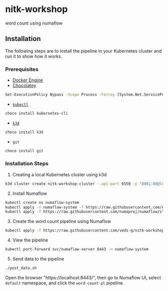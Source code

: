 # nitk-workshop
word count using numaflow

## Installation

The following steps are to install the pipeline in your Kubernetes cluster and run it to show how it works.

### Prerequisites

- [Docker Engine](https://docs.docker.com/desktop/install/windows-install/)
- [Chocolatey](https://chocolatey.org/install)
```bash
Set-ExecutionPolicy Bypass -Scope Process -Force; [System.Net.ServicePointManager]::SecurityProtocol = [System.Net.ServicePointManager]::SecurityProtocol -bor 3072; iex ((New-Object System.Net.WebClient).DownloadString('https://community.chocolatey.org/install.ps1'))
```
- [`kubectl`](https://kubernetes.io/docs/tasks/tools/#kubectl)
```bash
choco install kubernetes-cli
```
- [`k3d`](https://k3d.io/v5.6.0/#install-script)
```bash
choco install k3d
```
- `git`
```bash
choco install git
```

### Installation Steps

1. Creating a local Kubernetes cluster using k3d

```bash
k3d cluster create nitk-workshop-cluster --api-port 6550 -p "8081:80@loadbalancer" --agents 2
```

2. Install Numaflow

```bash
kubectl create ns numaflow-system
kubectl apply -n numaflow-system -f https://raw.githubusercontent.com/numaproj/numaflow/stable/config/install.yaml
kubectl apply -f https://raw.githubusercontent.com/numaproj/numaflow/stable/examples/0-isbsvc-jetstream.yaml
```

3. Create the word count pipeline using Numaflow

```bash
kubectl apply -f https://raw.githubusercontent.com/veds-g/nitk-workshop/master/pipeline.yaml
```

4. View the pipeline

```bash
kubectl port-forward svc/numaflow-server 8443 -n numaflow-system
```

5. Send data to the pipeline

```bash
./post_data.sh
```

Open the browser "https://localhost:8443/", then go to Numaflow UI, select `default` namespace, and click the `word-count-pl` pipeline.

